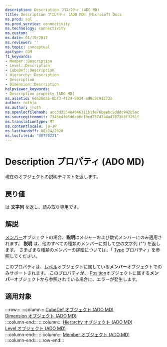 ```yaml
---
description: Description プロパティ (ADO MD)
title: Description プロパティ (ADO MD) |Microsoft Docs
ms.prod: sql
ms.prod_service: connectivity
ms.technology: connectivity
ms.custom: ''
ms.date: 01/19/2017
ms.reviewer: ''
ms.topic: conceptual
apitype: COM
f1_keywords:
- Member::Description
- Level::Description
- CubeDef::Description
- Hierarchy::Description
- Description
- Dimension::Description
helpviewer_keywords:
- Description property [ADO MD]
ms.assetid: 6d626d35-0bf3-4f24-9934-ad9c9c91273a
author: rothja
ms.author: jroth
ms.openlocfilehash: acc3d3554e4046321b1fe76beebc9dddc942b5ac
ms.sourcegitcommit: 7345e4f05d6c06e1bcd73747a4a47873b3f3251f
ms.translationtype: MT
ms.contentlocale: ja-JP
ms.lasthandoff: 08/24/2020
ms.locfileid: "88778221"
---
```

# <a name="description-property-ado-md"></a>Description プロパティ (ADO MD)
現在のオブジェクトの説明テキストを返します。  
  
## <a name="return-values"></a>戻り値  
 は **文字列** を返し、読み取り専用です。  
  
## <a name="remarks"></a>解説  
 [メンバー](./member-object-ado-md.md)オブジェクトの場合、**説明**はメジャーおよび数式メンバーにのみ適用されます。 **説明** は、他のすべての種類のメンバーに対して空の文字列 ("") を返します。 さまざまな種類のメンバーの詳細については、「 [Type](./type-property-ado-md.md) プロパティ」を参照してください。  
  
 このプロパティは、[レベル](./level-object-ado-md.md)オブジェクトに属している**メンバー**オブジェクトでのみサポートされます。 このプロパティが、 [Position](./position-object-ado-md.md)オブジェクトに属する**メンバー**オブジェクトから参照されている場合に、エラーが発生します。  
  
## <a name="applies-to"></a>適用対象  

:::row:::
    :::column:::
        [CubeDef オブジェクト (ADO MD)](./cubedef-object-ado-md.md)  
        [Dimension オブジェクト (ADO MD)](./dimension-object-ado-md.md)  
    :::column-end:::
    :::column:::
        [Hierarchy オブジェクト (ADO MD)](./hierarchy-object-ado-md.md)  
        [Level オブジェクト (ADO MD)](./level-object-ado-md.md)  
    :::column-end:::
    :::column:::
        [Member オブジェクト (ADO MD)](./member-object-ado-md.md)  
    :::column-end:::
:::row-end:::